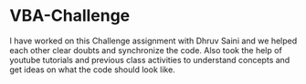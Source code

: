 # VBA-Challenge
I have worked on this Challenge assignment with Dhruv Saini and we helped each other clear doubts and synchronize the code. 
Also took the help of youtube tutorials and previous class activities to understand concepts and get ideas on what the code should look like. 
